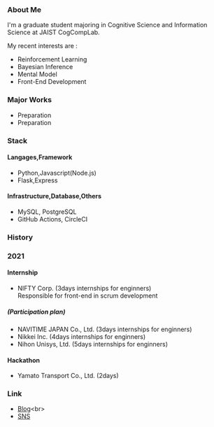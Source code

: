 ### About Me

I'm a graduate student majoring in Cognitive Science and Information Science at JAIST CogCompLab.

My recent interests are :
- Reinforcement Learning
- Bayesian Inference
- Mental Model
- Front-End Development  


### Major Works

- Preparation
- Preparation

### Stack

#### Langages,Framework
- Python,Javascript(Node.js)
- Flask,Express

#### Infrastructure,Database,Others
- MySQL, PostgreSQL
- GitHub Actions, CircleCI


### History

### 2021

#### Internship
- NIFTY Corp. (3days internships for enginners) <br>
  Responsible for front-end in scrum development
  
#####  (Participation plan)
- NAVITIME JAPAN Co., Ltd. (3days internships for enginners)
- Nikkei Inc. (4days internships for enginners)
- Nihon Unisys, Ltd. (5days internships for enginners)

#### Hackathon
- Yamato Transport Co., Ltd. (2days)


### Link

- [Blog](https://note.com/_yy616_)<br>
- [SNS](https://twitter.com/_yy616)

<!--
**pythagoras-yamamoto/pythagoras-yamamoto** is a ✨ _special_ ✨ repository because its `README.md` (this file) appears on your GitHub profile.

Here are some ideas to get you started:

- 🔭 I’m currently working on ...
- 🌱 I’m currently learning ...
- 👯 I’m looking to collaborate on ...
- 🤔 I’m looking for help with ...
- 💬 Ask me about ...
- 📫 How to reach me: ...
- 😄 Pronouns: ...
- ⚡ Fun fact: ...
-->
